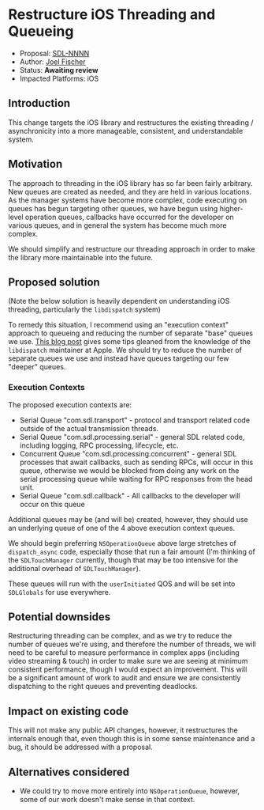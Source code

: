 # Restructure iOS Threading and Queueing

* Proposal: [SDL-NNNN](NNNN-restructure-ios-threading.md)
* Author: [Joel Fischer](https://github.com/joeljfischer)
* Status: **Awaiting review**
* Impacted Platforms: iOS

## Introduction

This change targets the iOS library and restructures the existing threading / asynchronicity into a more manageable, consistent, and understandable system.

## Motivation

The approach to threading in the iOS library has so far been fairly arbitrary. New queues are created as needed, and they are held in various locations. As the manager systems have become more complex, code executing on queues has begun targeting other queues, we have begun using higher-level operation queues, callbacks have occurred for the developer on various queues, and in general the system has become much more complex. 

We should simplify and restructure our threading approach in order to make the library more maintainable into the future.

## Proposed solution

(Note the below solution is heavily dependent on understanding iOS threading, particularly the `libdispatch` system)

To remedy this situation, I recommend using an "execution context" approach to queueing and reducing the number of separate "base" queues we use. [This blog post](https://gist.github.com/tclementdev/6af616354912b0347cdf6db159c37057) gives some tips gleaned from the knowledge of the `libdispatch` maintainer at Apple. We should try to reduce the number of separate queues we use and instead have queues targeting our few "deeper" queues.

### Execution Contexts

The proposed execution contexts are:

* Serial Queue "com.sdl.transport" - protocol and transport related code outside of the actual transmission threads.
* Serial Queue "com.sdl.processing.serial" - general SDL related code, including logging, RPC processing, lifecycle, etc.
* Concurrent Queue "com.sdl.processing.concurrent" - general SDL processes that await callbacks, such as sending RPCs, will occur in this queue, otherwise we would be blocked from doing any work on the serial processing queue while waiting for RPC responses from the head unit.
* Serial Queue "com.sdl.callback" - All callbacks to the developer will occur on this queue

Additional queues may be (and will be) created, however, they should use an underlying queue of one of the 4 above execution context queues.

We should begin preferring `NSOperationQueue` above large stretches of `dispatch_async` code, especially those that run a fair amount (I'm thinking of the `SDLTouchManager` currently, though that may be too intensive for the additional overhead of `SDLTouchManager`).

These queues will run with the `userInitiated` QOS and will be set into `SDLGlobals` for use everywhere.

## Potential downsides

Restructuring threading can be complex, and as we try to reduce the number of queues we're using, and therefore the number of threads, we will need to be careful to measure performance in complex apps (including video streaming & touch) in order to make sure we are seeing at minimum consistent performance, though I would expect an improvement. This will be a significant amount of work to audit and ensure we are consistently dispatching to the right queues and preventing deadlocks.

## Impact on existing code

This will not make any public API changes, however, it restructures the internals enough that, even though this is in some sense maintenance and a bug, it should be addressed with a proposal.

## Alternatives considered

* We could try to move more entirely into `NSOperationQueue`, however, some of our work doesn't make sense in that context.
